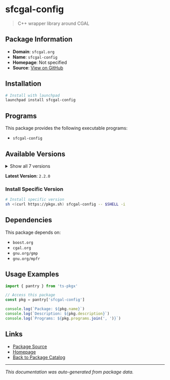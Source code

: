 # sfcgal-config

> C++ wrapper library around CGAL

## Package Information

- **Domain**: `sfcgal.org`
- **Name**: `sfcgal-config`
- **Homepage**: Not specified
- **Source**: [View on GitHub](https://github.com/pkgxdev/pantry/tree/main/projects/sfcgal.org/package.yml)

## Installation

```bash
# Install with launchpad
launchpad install sfcgal-config
```

## Programs

This package provides the following executable programs:

- `sfcgal-config`

## Available Versions

<details>
<summary>Show all 7 versions</summary>

- `2.2.0`, `2.1.0`, `2.0.0`, `1.5.2`, `1.5.1`
- `1.5.0`, `1.4.1`

</details>

**Latest Version**: `2.2.0`

### Install Specific Version

```bash
# Install specific version
sh <(curl https://pkgx.sh) sfcgal-config -- $SHELL -i
```

## Dependencies

This package depends on:

- `boost.org`
- `cgal.org`
- `gnu.org/gmp`
- `gnu.org/mpfr`

## Usage Examples

```typescript
import { pantry } from 'ts-pkgx'

// Access this package
const pkg = pantry['sfcgal-config']

console.log(`Package: ${pkg.name}`)
console.log(`Description: ${pkg.description}`)
console.log(`Programs: ${pkg.programs.join(', ')}`)
```

## Links

- [Package Source](https://github.com/pkgxdev/pantry/tree/main/projects/sfcgal.org/package.yml)
- [Homepage](#)
- [Back to Package Catalog](../../package-catalog.md)

---

*This documentation was auto-generated from package data.*
